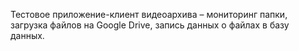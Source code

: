 Тестовое приложение-клиент видеоархива – мониторинг папки, загрузка файлов на Google Drive, запись данных о файлах в базу данных.